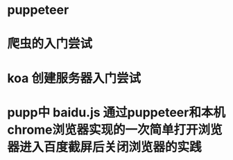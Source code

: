 # puppeteer

# 爬虫的入门尝试

# koa 创建服务器入门尝试

# pupp中 baidu.js 通过puppeteer和本机chrome浏览器实现的一次简单打开浏览器进入百度截屏后关闭浏览器的实践